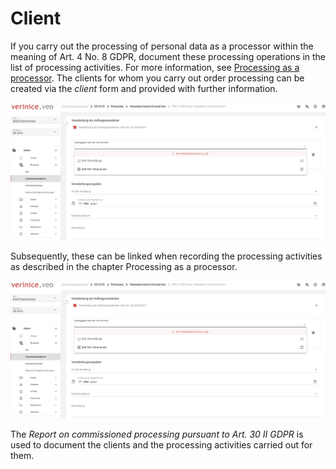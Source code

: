 # Client

If you carry out the processing of personal data as a processor within the meaning of Art. 4 No. 8 GDPR, document these processing operations in the list of
processing activities. For more information, see [Processing as a processor](/domain-ds-gvo/processors.md).
The clients for whom you carry out order processing can be created via the *client* form and provided with further information.

![Clients](  /assets/en/domain-ds-gvo/Bild22a.png)

Subsequently, these can be linked when recording the processing activities as described in the chapter Processing as a processor.

![Client](  /assets/en/domain-ds-gvo/Bild22a.png)

The *Report on commissioned processing pursuant to Art. 30 II GDPR* is used to document the clients and the processing activities carried out for them.
